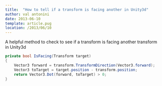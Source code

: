 ```yaml
---
title:  "How to tell if a transform is facing another in Unity3d"
author: val antonini
date: 2013-06-10
template: article.pug
location: /2013/06/10
---
```



A helpful method to check to see if a transform is facing another transform in Unity3d



```cs
private bool IsFacing(Transform target)
{
    Vector3 forward = transform.TransformDirection(Vector3.forward);
    Vector3 toTarget = target.position - transform.position;
    return Vector3.Dot(forward, toTarget) > 0;
}
```